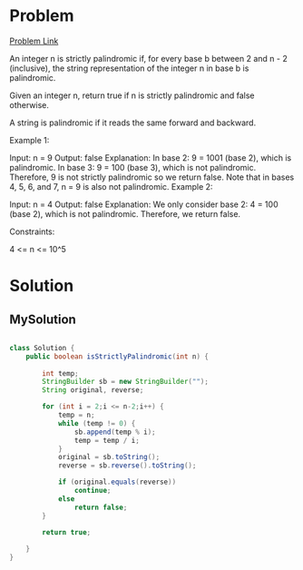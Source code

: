 # Problem

[Problem Link](https://leetcode.com/problems/strictly-palindromic-number/description/)

An integer n is strictly palindromic if, for every base b between 2 and n - 2 (inclusive), the string representation of the integer n in base b is palindromic.

Given an integer n, return true if n is strictly palindromic and false otherwise.

A string is palindromic if it reads the same forward and backward.

 

Example 1:

Input: n = 9
Output: false
Explanation: In base 2: 9 = 1001 (base 2), which is palindromic.
In base 3: 9 = 100 (base 3), which is not palindromic.
Therefore, 9 is not strictly palindromic so we return false.
Note that in bases 4, 5, 6, and 7, n = 9 is also not palindromic.
Example 2:

Input: n = 4
Output: false
Explanation: We only consider base 2: 4 = 100 (base 2), which is not palindromic.
Therefore, we return false.

 

Constraints:

4 <= n <= 10^5

# Solution

## MySolution

``` java

class Solution {
    public boolean isStrictlyPalindromic(int n) {
        
        int temp;
        StringBuilder sb = new StringBuilder("");
        String original, reverse;

        for (int i = 2;i <= n-2;i++) {
            temp = n;
            while (temp != 0) {
                sb.append(temp % i);
                temp = temp / i;
            }
            original = sb.toString();
            reverse = sb.reverse().toString();

            if (original.equals(reverse))
                continue;
            else
                return false;
        }

        return true;
        
    }
}

```
